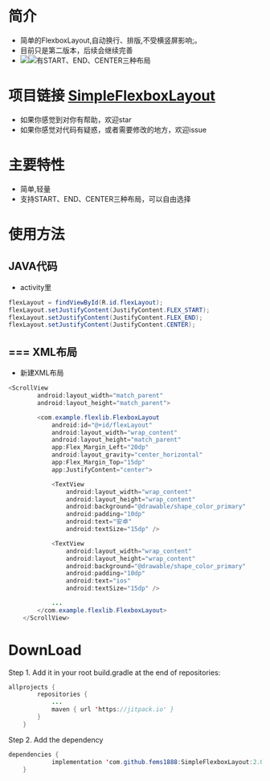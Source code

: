 简介
====
* 简单的FlexboxLayout,自动换行、排版,不受横竖屏影响;。
* 目前只是第二版本，后续会继续完善
* ![](http://recordit.co/dTVlS0yXne/gif/notify)![有START、END、CENTER三种布局](http://g.recordit.co/8Ojl5XcfFB.gif)


项目链接 [SimpleFlexboxLayout](https://github.com/fems1888/SimpleFlexboxLayout)
===
* 如果你感觉到对你有帮助，欢迎star
* 如果你感觉对代码有疑惑，或者需要修改的地方，欢迎issue

主要特性
===
* 简单,轻量
* 支持START、END、CENTER三种布局，可以自由选择

使用方法
===
JAVA代码
--
* activity里
```java
flexLayout = findViewById(R.id.flexLayout);
flexLayout.setJustifyContent(JustifyContent.FLEX_START);
flexLayout.setJustifyContent(JustifyContent.FLEX_END);
flexLayout.setJustifyContent(JustifyContent.CENTER);
```
===
XML布局
--

* 新建XML布局
```Java
<ScrollView
        android:layout_width="match_parent"
        android:layout_height="match_parent">

        <com.example.flexlib.FlexboxLayout
            android:id="@+id/flexLayout"
            android:layout_width="wrap_content"
            android:layout_height="match_parent"
            app:Flex_Margin_Left="20dp"
            android:layout_gravity="center_horizontal"
            app:Flex_Margin_Top="15dp"
            app:JustifyContent="center">

            <TextView
                android:layout_width="wrap_content"
                android:layout_height="wrap_content"
                android:background="@drawable/shape_color_primary"
                android:padding="10dp"
                android:text="安卓"
                android:textSize="15dp" />

            <TextView
                android:layout_width="wrap_content"
                android:layout_height="wrap_content"
                android:background="@drawable/shape_color_primary"
                android:padding="10dp"
                android:text="ios"
                android:textSize="15dp" />

            ...
        </com.example.flexlib.FlexboxLayout>
    </ScrollView>
```


DownLoad
=====
Step 1. Add it in your root build.gradle at the end of repositories:

```java
allprojects {
		repositories {
			...
			maven { url 'https://jitpack.io' }
		}
	}
```
Step 2. Add the dependency
```java
dependencies {
	        implementation 'com.github.fems1888:SimpleFlexboxLayout:2.0.0'
	}
```

   
   





